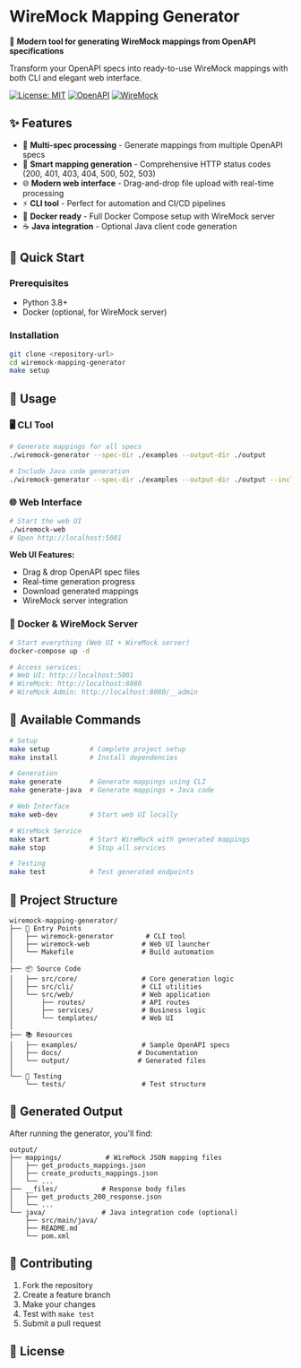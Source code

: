 # WireMock Mapping Generator

🚀 **Modern tool for generating WireMock mappings from OpenAPI specifications**

Transform your OpenAPI specs into ready-to-use WireMock mappings with both CLI and elegant web interface.

[![License: MIT](https://img.shields.io/badge/License-MIT-yellow.svg)](https://opensource.org/licenses/MIT)
[![OpenAPI](https://img.shields.io/badge/OpenAPI-3.0+-green.svg)](https://swagger.io/specification/)
[![WireMock](https://img.shields.io/badge/WireMock-3.3.1-blue.svg)](http://wiremock.org/)

## ✨ Features

- 🔄 **Multi-spec processing** - Generate mappings from multiple OpenAPI specs
- 🎯 **Smart mapping generation** - Comprehensive HTTP status codes (200, 401, 403, 404, 500, 502, 503)
- 🌐 **Modern web interface** - Drag-and-drop file upload with real-time processing
- ⚡ **CLI tool** - Perfect for automation and CI/CD pipelines
- 🐳 **Docker ready** - Full Docker Compose setup with WireMock server
- ☕ **Java integration** - Optional Java client code generation

## 🚀 Quick Start

### Prerequisites
- Python 3.8+
- Docker (optional, for WireMock server)

### Installation

```bash
git clone <repository-url>
cd wiremock-mapping-generator
make setup
```

## 📖 Usage

### 🖥️ CLI Tool

```bash
# Generate mappings for all specs
./wiremock-generator --spec-dir ./examples --output-dir ./output

# Include Java code generation
./wiremock-generator --spec-dir ./examples --output-dir ./output --include-java --verbose
```

### 🌐 Web Interface

```bash
# Start the web UI
./wiremock-web
# Open http://localhost:5001
```

**Web UI Features:**
- Drag & drop OpenAPI spec files
- Real-time generation progress
- Download generated mappings
- WireMock server integration
### 🐳 Docker & WireMock Server

```bash
# Start everything (Web UI + WireMock server)
docker-compose up -d

# Access services:
# Web UI: http://localhost:5001
# WireMock: http://localhost:8080
# WireMock Admin: http://localhost:8080/__admin
```

## 🔧 Available Commands

```bash
# Setup
make setup          # Complete project setup
make install        # Install dependencies

# Generation  
make generate       # Generate mappings using CLI
make generate-java  # Generate mappings + Java code

# Web Interface
make web-dev        # Start web UI locally

# WireMock Service
make start          # Start WireMock with generated mappings
make stop           # Stop all services

# Testing
make test           # Test generated endpoints
```
## 📁 Project Structure

```
wiremock-mapping-generator/
├── 🚀 Entry Points
│   ├── wiremock-generator        # CLI tool
│   ├── wiremock-web             # Web UI launcher
│   └── Makefile                 # Build automation
│
├── 📦 Source Code
│   ├── src/core/                # Core generation logic
│   ├── src/cli/                 # CLI utilities  
│   └── src/web/                 # Web application
│       ├── routes/              # API routes
│       ├── services/            # Business logic
│       └── templates/           # Web UI
│
├── 📚 Resources
│   ├── examples/                # Sample OpenAPI specs
│   ├── docs/                   # Documentation
│   └── output/                 # Generated files
│
└── 🧪 Testing
    └── tests/                   # Test structure
```

## 🎯 Generated Output

After running the generator, you'll find:

```
output/
├── mappings/           # WireMock JSON mapping files
│   ├── get_products_mappings.json
│   ├── create_products_mappings.json
│   └── ...
├── __files/           # Response body files  
│   ├── get_products_200_response.json
│   └── ...
└── java/              # Java integration code (optional)
    ├── src/main/java/
    ├── README.md
    └── pom.xml
```

## 🤝 Contributing

1. Fork the repository
2. Create a feature branch
3. Make your changes
4. Test with `make test`
5. Submit a pull request

## 📄 License
